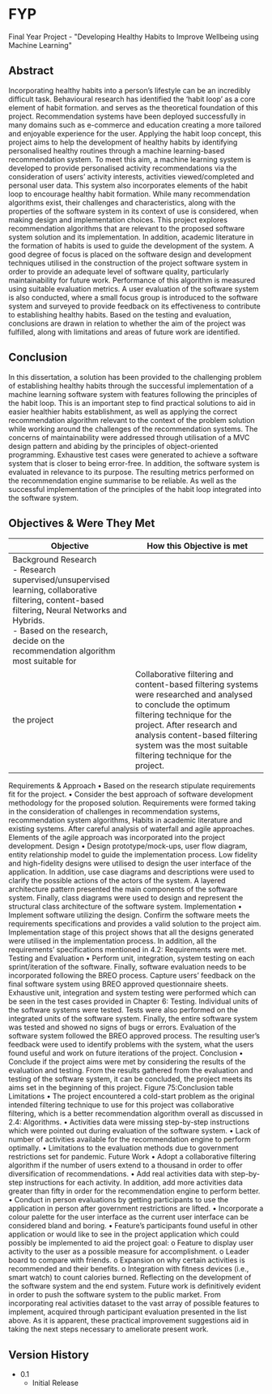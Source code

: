 # FYP
Final Year Project - "Developing Healthy Habits to Improve Wellbeing using Machine Learning"

## Abstract
Incorporating healthy habits into a person’s lifestyle can be an incredibly difficult task. Behavioural research has identified the ‘habit loop’ as a core element of habit formation. and serves as the theoretical foundation of this project. Recommendation systems have been deployed successfully in many domains such as e-commerce and education creating a more tailored and enjoyable experience for the user. Applying the habit loop concept, this project aims to help the development of healthy habits by identifying personalised healthy routines through a machine learning-based recommendation system. To meet this aim, a machine learning system is developed to provide personalised activity recommendations via the consideration of users’ activity interests, activities viewed/completed and personal user data. This system also incorporates elements of the habit loop to encourage healthy habit formation. While many recommendation algorithms exist, their challenges and characteristics, along with the properties of the software system in its context of use is considered, when making design and implementation choices. This project explores recommendation algorithms that are relevant to the proposed software system solution and its implementation. In addition, academic literature in the formation of habits is used to guide the development of the system. A good degree of focus is placed on the software design and development techniques utilised in the construction of the project software system in order to provide an adequate level of software quality, particularly maintainability for future work. Performance of this algorithm is measured using suitable evaluation metrics. A user evaluation of the software system is also conducted, where a small focus group is introduced to the software system and surveyed to provide feedback on its effectiveness to contribute to establishing healthy habits. Based on the testing and evaluation, conclusions are drawn in relation to whether the aim of the project was fulfilled, along with limitations and areas of future work are identified.

## Conclusion
In this dissertation, a solution has been provided to the challenging problem of establishing healthy habits through the successful implementation of a machine learning software system with features following the principles of the habit loop. This is an important step to find practical solutions to aid in easier healthier habits establishment, as well as applying the correct recommendation algorithm relevant to the context of the problem solution while working around the challenges of the recommendation systems.
The concerns of maintainability were addressed through utilisation of a MVC design pattern and abiding by the principles of object-oriented programming. Exhaustive test cases were generated to achieve a software system that is closer to being error-free. In addition, the software system is evaluated in relevance to its purpose. The resulting metrics performed on the recommendation engine summarise to be reliable. As well as the successful implementation of the principles of the habit loop integrated into the software system.

## Objectives & Were They Met
| Objective | How this Objective is met |
| --- | ---|
|Background Research <br> - Research supervised/unsupervised learning, collaborative filtering, content-based<br>filtering, Neural Networks and Hybrids.<br> - Based on the research, decide on the recommendation algorithm most suitable for
 the project| Collaborative filtering and content-based filtering systems were researched and analysed to conclude the optimum filtering technique for the project. After research and analysis content-based filtering system was the most suitable filtering technique for the project.|
 
Requirements & Approach
• Based on the research stipulate requirements fit for the project.
• Consider the best approach of software development methodology for the proposed solution.
Requirements were formed taking in the consideration of challenges in recommendation systems, recommendation system algorithms, Habits in academic literature and existing systems. After careful analysis of waterfall and agile approaches. Elements of the agile approach was incorporated into the project development.
Design
• Design prototype/mock-ups, user flow diagram, entity relationship model to guide the implementation process.
Low fidelity and high-fidelity designs were utilised to design the user interface of the application. In addition, use case diagrams and descriptions were used to clarify the possible actions of the actors of the system. A layered architecture pattern presented the main components of the software system. Finally, class diagrams were used to design and represent the structural class architecture of the software system.
Implementation
• Implement software utilizing the design. Confirm the software meets the requirements specifications and provides a valid solution to the project aim.
Implementation stage of this project shows that all the designs generated were utilised in the implementation process. In addition, all the requirements’ specifications mentioned in 4.2: Requirements were met.
Testing and Evaluation
• Perform unit, integration, system testing on each sprint/iteration of the software. Finally, software evaluation needs to be incorporated following the BREO process. Capture users’ feedback on the final software system using BREO approved questionnaire sheets.
Exhaustive unit, integration and system testing were performed which can be seen in the test cases provided in Chapter 6: Testing. Individual units of the software systems were tested. Tests were also performed on the integrated units of the software system. Finally, the entire software system was tested and showed no signs of bugs or errors. Evaluation of the software system followed the BREO approved process. The resulting user’s feedback were used to identify problems with the system, what the users found useful and work on future iterations of the project.
Conclusion
• Conclude if the project aims were met by considering the results of the evaluation and testing.
From the results gathered from the evaluation and testing of the software system, it can be concluded, the project meets its aims set in the beginning of this project.
Figure 75:Conclusion table
Limitations
• The project encountered a cold-start problem as the original intended filtering technique to use for this project was collaborative filtering, which is a better recommendation algorithm overall as discussed in 2.4: Algorithms.
• Activities data were missing step-by-step instructions which were pointed out during evaluation of the software system.
• Lack of number of activities available for the recommendation engine to perform optimally.
• Limitations to the evaluation methods due to government restrictions set for pandemic.
Future Work
• Adopt a collaborative filtering algorithm if the number of users extend to a thousand in order to offer diversification of recommendations.
• Add real activities data with step-by-step instructions for each activity. In addition, add more activities data greater than fifty in order for the recommendation engine to perform better.
• Conduct in person evaluations by getting participants to use the application in person after government restrictions are lifted.
• Incorporate a colour palette for the user interface as the current user interface can be considered bland and boring.
• Feature’s participants found useful in other application or would like to see in the project application which could possibly be implemented to aid the project goal:
o Feature to display user activity to the user as a possible measure for accomplishment.
o Leader board to compare with friends.
o Expansion on why certain activities is recommended and their benefits.
o Integration with fitness devices (i.e., smart watch) to count calories burned.
Reflecting on the development of the software system and the end system. Future work is definitively evident in order to push the software system to the public market. From incorporating real activities dataset to the vast array of possible features to implement, acquired through participant evaluation presented in the list above. As it is apparent, these practical improvement suggestions aid in taking the next steps necessary to ameliorate present work.

## Version History
- 0.1
    - Initial Release

